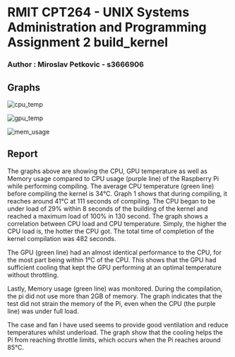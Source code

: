 # RMIT CPT264 - UNIX Systems Administration and Programming Assignment 2 build_kernel
### Author : Miroslav Petkovic - s3666906

## Graphs

![cpu_temp](https://user-images.githubusercontent.com/31560703/143229443-5df4052f-d805-4291-95f6-dd29b7da2614.png)

![gpu_temp](https://user-images.githubusercontent.com/31560703/143229454-8e3e11e1-a11c-4760-b1d2-040cbf55c008.png)

![mem_usage](https://user-images.githubusercontent.com/31560703/143229467-05e6e737-8f35-4109-bba8-f1efb9723884.png)

## Report
The graphs above are showing the CPU, GPU temperature as well as Memory usage compared to CPU usage (purple line) of the Raspberry Pi while performing compiling. The average CPU temperature (green line) before compiling the kernel is 34°C. Graph 1 shows that during compiling, it reaches around 41°C at 111 seconds of compiling. The CPU began to be under load of 29% within 8 seconds of the building of the kernel and reached a maximum load of 100% in 130 second. The graph shows a correlation between CPU load and CPU temperature. Simply, the higher the CPU load is, the hotter the CPU got. The total time of completion of the kernel compilation was 482 seconds.

The GPU (green line) had an almost identical performance to the CPU, for the most part being within 1°C of the CPU. This shows that the GPU had sufficient cooling that kept the GPU performing at an optimal temperature without throttling. 

Lastly, Memory usage (green line) was monitored. During the compilation, the pi did not use more than 2GB of memory. The graph indicates that the test did not strain the memory of the Pi, even when the CPU (the purple line) was under full load. 

The case and fan I have used seems to provide good ventilation and reduce temperatures whilst underload. The graph show that the cooling helps the Pi from reaching throttle limits, which occurs when the Pi reaches around 85°C.
